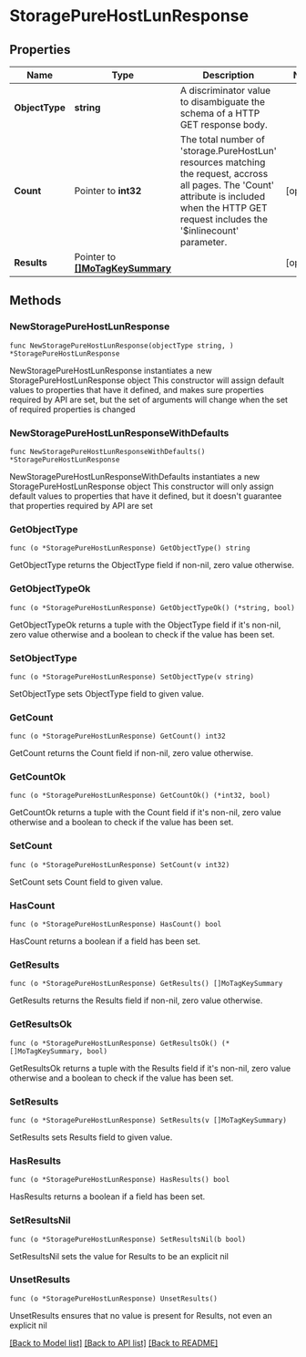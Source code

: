 # StoragePureHostLunResponse

## Properties

Name | Type | Description | Notes
------------ | ------------- | ------------- | -------------
**ObjectType** | **string** | A discriminator value to disambiguate the schema of a HTTP GET response body. | 
**Count** | Pointer to **int32** | The total number of &#39;storage.PureHostLun&#39; resources matching the request, accross all pages. The &#39;Count&#39; attribute is included when the HTTP GET request includes the &#39;$inlinecount&#39; parameter. | [optional] 
**Results** | Pointer to [**[]MoTagKeySummary**](MoTagKeySummary.md) |  | [optional] 

## Methods

### NewStoragePureHostLunResponse

`func NewStoragePureHostLunResponse(objectType string, ) *StoragePureHostLunResponse`

NewStoragePureHostLunResponse instantiates a new StoragePureHostLunResponse object
This constructor will assign default values to properties that have it defined,
and makes sure properties required by API are set, but the set of arguments
will change when the set of required properties is changed

### NewStoragePureHostLunResponseWithDefaults

`func NewStoragePureHostLunResponseWithDefaults() *StoragePureHostLunResponse`

NewStoragePureHostLunResponseWithDefaults instantiates a new StoragePureHostLunResponse object
This constructor will only assign default values to properties that have it defined,
but it doesn't guarantee that properties required by API are set

### GetObjectType

`func (o *StoragePureHostLunResponse) GetObjectType() string`

GetObjectType returns the ObjectType field if non-nil, zero value otherwise.

### GetObjectTypeOk

`func (o *StoragePureHostLunResponse) GetObjectTypeOk() (*string, bool)`

GetObjectTypeOk returns a tuple with the ObjectType field if it's non-nil, zero value otherwise
and a boolean to check if the value has been set.

### SetObjectType

`func (o *StoragePureHostLunResponse) SetObjectType(v string)`

SetObjectType sets ObjectType field to given value.


### GetCount

`func (o *StoragePureHostLunResponse) GetCount() int32`

GetCount returns the Count field if non-nil, zero value otherwise.

### GetCountOk

`func (o *StoragePureHostLunResponse) GetCountOk() (*int32, bool)`

GetCountOk returns a tuple with the Count field if it's non-nil, zero value otherwise
and a boolean to check if the value has been set.

### SetCount

`func (o *StoragePureHostLunResponse) SetCount(v int32)`

SetCount sets Count field to given value.

### HasCount

`func (o *StoragePureHostLunResponse) HasCount() bool`

HasCount returns a boolean if a field has been set.

### GetResults

`func (o *StoragePureHostLunResponse) GetResults() []MoTagKeySummary`

GetResults returns the Results field if non-nil, zero value otherwise.

### GetResultsOk

`func (o *StoragePureHostLunResponse) GetResultsOk() (*[]MoTagKeySummary, bool)`

GetResultsOk returns a tuple with the Results field if it's non-nil, zero value otherwise
and a boolean to check if the value has been set.

### SetResults

`func (o *StoragePureHostLunResponse) SetResults(v []MoTagKeySummary)`

SetResults sets Results field to given value.

### HasResults

`func (o *StoragePureHostLunResponse) HasResults() bool`

HasResults returns a boolean if a field has been set.

### SetResultsNil

`func (o *StoragePureHostLunResponse) SetResultsNil(b bool)`

 SetResultsNil sets the value for Results to be an explicit nil

### UnsetResults
`func (o *StoragePureHostLunResponse) UnsetResults()`

UnsetResults ensures that no value is present for Results, not even an explicit nil

[[Back to Model list]](../README.md#documentation-for-models) [[Back to API list]](../README.md#documentation-for-api-endpoints) [[Back to README]](../README.md)


